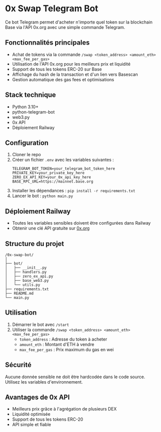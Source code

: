 # 0x Swap Telegram Bot

Ce bot Telegram permet d'acheter n'importe quel token sur la blockchain Base via l'API 0x.org avec une simple commande Telegram.

## Fonctionnalités principales
- Achat de tokens via la commande `/swap <token_address> <amount_eth> <max_fee_per_gas>`
- Utilisation de l'API 0x.org pour les meilleurs prix et liquidité
- Support de tous les tokens ERC-20 sur Base
- Affichage du hash de la transaction et d'un lien vers Basescan
- Gestion automatique des gas fees et optimisations

## Stack technique
- Python 3.10+
- python-telegram-bot
- web3.py
- 0x API
- Déploiement Railway

## Configuration
1. Cloner le repo
2. Créer un fichier `.env` avec les variables suivantes :
   ```
   TELEGRAM_BOT_TOKEN=your_telegram_bot_token_here
   PRIVATE_KEY=your_private_key_here
   ZERO_EX_API_KEY=your_0x_api_key_here
   BASE_RPC_URL=https://mainnet.base.org
   ```
3. Installer les dépendances : `pip install -r requirements.txt`
4. Lancer le bot : `python main.py`

## Déploiement Railway
- Toutes les variables sensibles doivent être configurées dans Railway
- Obtenir une clé API gratuite sur [0x.org](https://0x.org/docs/api)

## Structure du projet
```
/0x-swap-bot/
│
├── bot/
│   ├── __init__.py
│   ├── handlers.py
│   ├── zero_ex_api.py
│   ├── base_web3.py
│   └── utils.py
├── requirements.txt
├── README.md
└── main.py
```

## Utilisation
1. Démarrer le bot avec `/start`
2. Utiliser la commande `/swap <token_address> <amount_eth> <max_fee_per_gas>`
   - `token_address` : Adresse du token à acheter
   - `amount_eth` : Montant d'ETH à vendre
   - `max_fee_per_gas` : Prix maximum du gas en wei

## Sécurité
Aucune donnée sensible ne doit être hardcodée dans le code source. Utilisez les variables d'environnement.

## Avantages de 0x API
- Meilleurs prix grâce à l'agrégation de plusieurs DEX
- Liquidité optimisée
- Support de tous les tokens ERC-20
- API simple et fiable 